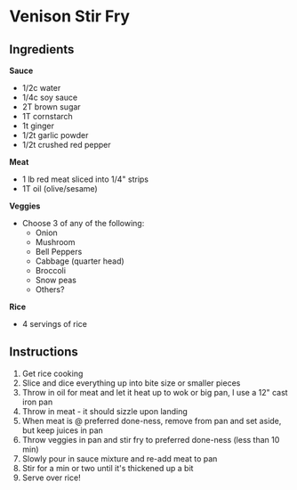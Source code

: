# Venison Stir Fry

## Ingredients

**Sauce**
- 1/2c water
- 1/4c soy sauce
- 2T brown sugar
- 1T cornstarch
- 1t ginger
- 1/2t garlic powder
- 1/2t crushed red pepper

**Meat**
- 1 lb red meat sliced into 1/4" strips
- 1T oil (olive/sesame)

**Veggies**
- Choose 3 of any of the following:
    - Onion
    - Mushroom
    - Bell Peppers
    - Cabbage (quarter head)
    - Broccoli
    - Snow peas
    - Others?

**Rice**
- 4 servings of rice

## Instructions

1. Get rice cooking
2. Slice and dice everything up into bite size or smaller pieces
3. Throw in oil for meat and let it heat up to wok or big pan, I use a 12" cast iron pan
4. Throw in meat - it should sizzle upon landing
5. When meat is @ preferred done-ness, remove from pan and set aside, but keep juices in pan
6. Throw veggies in pan and stir fry to preferred done-ness (less than 10 min)
7. Slowly pour in sauce mixture and re-add meat to pan
8. Stir for a min or two until it's thickened up a bit
9. Serve over rice!
